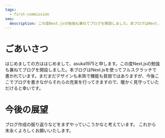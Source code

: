 ```yaml
---
tags:
  - first-commission
seo:
  description: この度Next.jsの勉強も兼ねてブログを開設しました。本ブログはNext.jsを使ってフルスクラッチで書かれています。まだまだデザインも未熟で機能も貧弱ではありますが、今後ここでブログを書きながらそれらの充実を行ってきますので、暖かく見守っていただけると幸いです。
---
```

# ごあいさつ

はじめましての方ははじめまして、asuka1975と申します。この度Next.jsの勉強も兼ねてブログを開設しました。本ブログはNext.jsを使ってフルスクラッチで書かれています。まだまだデザインも未熟で機能も貧弱ではありますが、今後ここでブログを書きながらそれらの充実を行ってきますので、暖かく見守っていただけると幸いです。

# 今後の展望

ブログ作成の振り返りなどをまずやっていこうかなと考えています。
これから末永くよろしくお願いいたします。